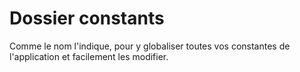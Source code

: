 # Dossier constants

Comme le nom l'indique, pour y globaliser toutes vos constantes de l'application et facilement les modifier.
